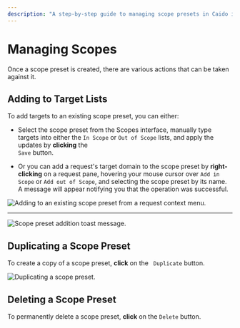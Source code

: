 ```yaml
---
description: "A step-by-step guide to managing scope presets in Caido including adding targets, duplicating presets, and deleting scope configurations."
---
```


# Managing Scopes

Once a scope preset is created, there are various actions that can be taken against it.

## Adding to Target Lists

To add targets to an existing scope preset, you can either:

- Select the scope preset from the Scopes interface, manually type targets into either the `In Scope` or `Out of Scope` lists, and apply the updates by **clicking** the <code><Icon icon="fas fa-floppy-disk" /> Save</code> button.

- Or you can add a request's target domain to the scope preset by **right-clicking** on a request pane, hovering your mouse cursor over `Add in Scope` or `Add out of Scope`, and selecting the scope preset by its name. A message will appear notifying you that the operation was successful.

<img alt="Adding to an existing scope preset from a request context menu." src="/_images/scopes_add_target_context_menu.png" center>

---

<img alt="Scope preset addition toast message." src="/_images/scopes_toast_message_edit_preset.png" center>

## Duplicating a Scope Preset

To create a copy of a scope preset, **click** on the <code><Icon icon="fas fa-clone" /> Duplicate</code> button.

<img alt="Duplicating a scope preset." src="/_images/scopes_duplicate.png" center>

## Deleting a Scope Preset

To permanently delete a scope preset, **click** on the `Delete` button.

